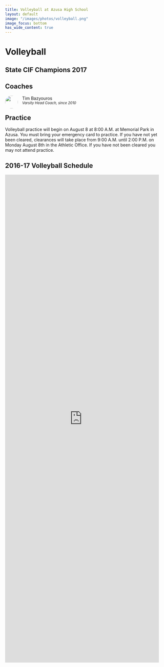 ```yaml
---
title: Volleyball at Azusa High School
layout: default
image: "/images/photos/volleyball.png"
image_focus: bottom
has_wide_content: true
---
```


<style>
.image {
  background-image: url(/images/athletics/aztecs.jpg);
  background-position: center;
  background-size: cover;
  padding-top: 15vh;
  min-height: 40vh;
}
body.has-image > header {
  height: 50vh;
  min-height: 50vh;
}
body.has-image > header .nav-link a {
  background-color: white;
  color: rgb(40, 41, 43); /* --text-color */
}
.image img {
  height: 100vmax;
  width: auto;
  margin-left: auto;
  margin-right: auto;
  position: absolute;
  left: 50%;
  z-index: 9999;
}
/*
body > header h2,
body > header h2 + p {
  color: black;
  text-shadow: none;
}
*/
body > header > a {
  margin-top: 1em;
}
body > header h2,
body > header h2 + p {
  color: rgb(57, 164, 208); /* --light-blue */
}
body > header h2 + p {
  text-indent: -9999px;
  overflow: hidden;
}
body > header h2 img {
  transform: translateY(-65%);
}
/*
body > main > p {
  margin-right: 50vw;
}
*/
main h1 {
  position: absolute;
  transform: translateY(-100%);
  margin-top: -3.75rem;
  color: white;
}
@media (min-width: 50em) {
  main h1 {
    font-size: 4em;
  }
}
@media (min-width: 75em) {
  main h1 {
    font-size: 5em;
  }
}
main h1 + h2 {
  margin-top: 0;
}

main .schedule {
  margin-top: 3em;
  margin-bottom: -3em;
  padding: 1px 1.5em 1.5em;
  margin-left: -1.5em;
  margin-right: -1.5em;
  background-color: rgb(247, 247, 249);
  position: relative;
  z-index: 99999;
}
@media (min-width: 60em) {
  main .schedule {
    padding-left: 3em;
    padding-right: 3em;
    margin-left: -3em;
    margin-right: -3em;
    margin-bottom: -6em;
  }
}
</style>

# Volleyball

## State CIF Champions 2017

## Coaches

<img src="http://ahs-ausd-ca.schoolloop.com/uimg/image/1330874821019/1331967107018/1332658133844_wnp75.jpg" style="border-radius: 50%; width: 3em; height: 3em; object-fit: cover; float: left;" alt="" />

<p style="margin-left: 4em; margin-bottom: 0;">Tim Bazyouros</p>

<p style="font-style: italic; margin-left: 4em; margin-top: 0;"><small>Varsity Head Coach, since 2010</small></p>

<!--
Azusa’s volleyball team is going to [the championship game](http://www.cifstate.org/sports/girls_volleyball/index)!
-->

## Practice 

Volleyball practice will begin on August 8 at 8:00 A.M. at Memorial Park in Azusa. You must bring your emergency card to practice. If you have not yet been cleared, clearances will take place from 9:00 A.M. until 2:00 P.M. on Monday August 8th in the Athletic Office.  If you have not been cleared you may not attend practice.

<div class="schedule" markdown="1">

## 2016-17 Volleyball Schedule

<iframe align="top" valign="right" width="100%" height="1600" marginwidth="0" marginheight="0" hspace="0" vspace="0" frameborder="0" scrolling="yes" src="http://www.home-campus.com/team-widget.php?id=MjAxNi0xNywzMywxMywsR2FtZSxvbg=="></iframe>

</div>
